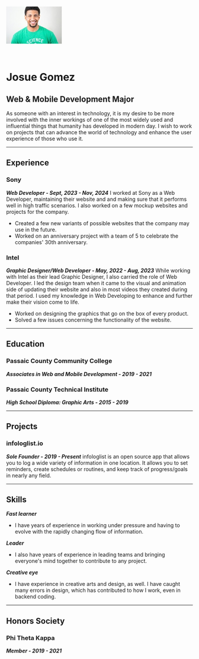 ![image](image.jpg)

<br>

# Josue Gomez

## Web & Mobile Development Major

As someone with an interest in technology, it is my desire to be more involved with the inner workings of one of the most widely used and influential things that humanity has developed in modern day. I wish to work on projects that can advance the world of technology and enhance the user experience of those who use it.

<hr>

## Experience
### Sony
***Web Developer - Sept, 2023 - Nov, 2024***
I worked at Sony as a Web Developer, maintaining their website and and making sure that it performs well in high traffic scenarios. I also worked on a few mockup websites and projects for the company.
* Created a few new variants of possible websites that the company may use in the future.
* Worked on an anniversary project with a team of 5 to celebrate the companies' 30th anniversary.

### Intel
***Graphic Designer/Web Developer - May, 2022 - Aug, 2023***
While working with Intel as their lead Graphic Designer, I also carried the role of Web Developer. I led the design team when it came to the visual and animation side of updating their website and also in most videos they created during that period. I used my knowledge in Web Developing to enhance and further make their vision come to life.
* Worked on designing the graphics that go on the box of every product.
* Solved a few issues concerning the functionality of the website.

<hr>

## Education
### Passaic County Community College
***Associates in Web and Mobile Development - 2019 - 2021***

### Passaic County Technical Institute 
***High School Diploma: Graphic Arts - 2015 - 2019***

<hr>

## Projects
### infologlist.io
***Sole Founder - 2019 - Present***
infologlist is an open source app that allows you to log a wide variety of information in one location. It allows you to set reminders, create schedules or routines, and keep track of progress/goals in nearly any field. 

<hr>

## Skills
***Fast learner***
* I have years of experience in working under pressure and having to evolve with the rapidly changing flow of information.

***Leader***
* I also have years of experience in leading teams and bringing everyone's mind together to contribute to any project.

***Creative eye***
* I have experience in creative arts and design, as well. I have caught many errors in design, which has contributed to how I work, even in backend coding.

<hr>

## Honors Society
### Phi Theta Kappa
***Member - 2019 - 2021***